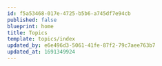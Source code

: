 ```yaml
---
id: f5a53468-017e-4725-b5b6-a745df7e94cb
published: false
blueprint: home
title: Topics
template: topics/index
updated_by: e6e496d3-5061-41fe-87f2-79c7aee763b7
updated_at: 1691349924
---
```

